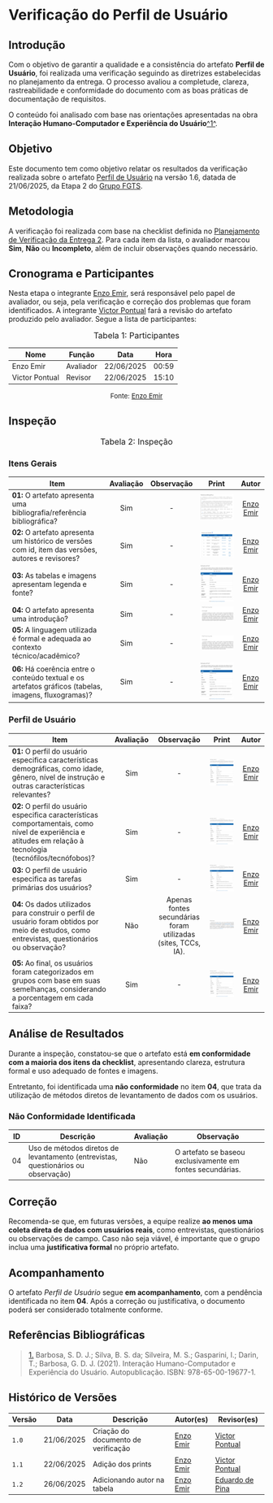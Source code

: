 # Verificação do Perfil de Usuário

## Introdução

Com o objetivo de garantir a qualidade e a consistência do artefato **Perfil de Usuário**, foi realizada uma verificação seguindo as diretrizes estabelecidas no planejamento da entrega. O processo avaliou a completude, clareza, rastreabilidade e conformidade do documento com as boas práticas de documentação de requisitos.

O conteúdo foi analisado com base nas orientações apresentadas na obra **Interação Humano-Computador e Experiência do Usuário**</i><a id="anchor_1" href="#REF1">^1^</a>.

## Objetivo

Este documento tem como objetivo relatar os resultados da verificação realizada sobre o artefato [Perfil de Usuário](https://eduardodpms.github.io/REQ-FGTS/Elicitacao/Perfil-de-Usuario/) na versão 1.6, datada de 21/06/2025, da Etapa 2 do [Grupo FGTS](https://github.com/eduardodpms/REQ-FGTS).

## Metodologia

A verificação foi realizada com base na checklist definida no [Planejamento de Verificação da Entrega 2](https://eduardodpms.github.io/REQ-FGTS/Verificacao/Grupo/Entrega-2/planejamento-verificacao-entrega-2/). Para cada item da lista, o avaliador marcou **Sim**, **Não** ou **Incompleto**, além de incluir observações quando necessário.

## Cronograma e Participantes

Nesta etapa o integrante [Enzo Emir](https://github.com/EnzoEmir), será responsável pelo papel de avaliador, ou seja, pela verificação e correção dos problemas que foram identificados. A integrante [Victor Pontual](https://github.com/) fará a revisão do artefato produzido pelo avaliador. Segue a lista de participantes:

<font size="3"><p style="text-align: center">Tabela 1: Participantes</p></font>

<div align="center">

<table>
  <thead>
    <tr>
      <th>Nome</th>
      <th>Função</th>
      <th>Data</th>
      <th>Hora</th>
    </tr>
  </thead>
  <tbody>
    <tr>
      <td> Enzo Emir </td>
      <td> Avaliador </td>
      <td> 22/06/2025 </td>
      <td> 00:59 </td>
    </tr>
    <tr>
      <td> Victor Pontual </td>
      <td> Revisor </td>
      <td> 22/06/2025 </td>
      <td> 15:10 </td>
    </tr>
  </tbody>
</table>

</div>

<font size="2"><p style="text-align: center">Fonte: [Enzo Emir](https://github.com/EnzoEmir)</p></font>

## Inspeção

<font size="3"><p style="text-align: center">Tabela 2: Inspeção</p></font>

### Itens Gerais

| Item | Avaliação | Observação | Print | Autor |
| ----- | :---: | :---: | :---: | :---: |
| **01:** O artefato apresenta uma bibliografia/referência bibliográfica? | Sim | - | ![Ref](https://github.com/eduardodpms/REQ-FGTS/blob/main/docs/assets/Verificacao/ref_perf.png?raw=true) | [Enzo Emir](https://github.com/EnzoEmir)
| **02:** O artefato apresenta um histórico de versões com id, item das versões, autores e revisores? | Sim | - | ![Hist](https://github.com/eduardodpms/REQ-FGTS/blob/main/docs/assets/Verificacao/hist_perf.png?raw=true) | [Enzo Emir](https://github.com/EnzoEmir)
| **03:** As tabelas e imagens apresentam legenda e fonte? | Sim | - | ![Fonte](https://github.com/eduardodpms/REQ-FGTS/blob/main/docs/assets/Verificacao/fonte_perf.png?raw=true) | [Enzo Emir](https://github.com/EnzoEmir)
| **04:** O artefato apresenta uma introdução? | Sim | - | ![Intro](https://github.com/eduardodpms/REQ-FGTS/blob/main/docs/assets/Verificacao/intro_perf.png?raw=true) | [Enzo Emir](https://github.com/EnzoEmir)
| **05:** A linguagem utilizada é formal e adequada ao contexto técnico/acadêmico? | Sim | - | ![Formal](https://github.com/eduardodpms/REQ-FGTS/blob/main/docs/assets/Verificacao/intro_perf.png?raw=true) | [Enzo Emir](https://github.com/EnzoEmir)
| **06:** Há coerência entre o conteúdo textual e os artefatos gráficos (tabelas, imagens, fluxogramas)? | Sim | - | ![Coerencia](https://github.com/eduardodpms/REQ-FGTS/blob/main/docs/assets/Verificacao/fonte_perf.png?raw=true) | [Enzo Emir](https://github.com/EnzoEmir)



### Perfil de Usuário

| Item | Avaliação | Observação | Print | Autor |
| ----- | :---: | :---: | :---: | :---: |
| **01:** O perfil do usuário especifica características demográficas, como idade, gênero, nível de instrução e outras características relevantes? | Sim | - | ![Perf_Us](https://github.com/eduardodpms/REQ-FGTS/blob/main/docs/assets/Verificacao/perf_us.png?raw=true) | [Enzo Emir](https://github.com/EnzoEmir)
| **02:** O perfil do usuário especifica características comportamentais, como nível de experiência e atitudes em relação à tecnologia (tecnófilos/tecnófobos)? | Sim | - | ![Perf_Us](https://github.com/eduardodpms/REQ-FGTS/blob/main/docs/assets/Verificacao/perf_us.png?raw=true) | [Enzo Emir](https://github.com/EnzoEmir)
| **03:** O perfil de usuário especifica as tarefas primárias dos usuários? | Sim | - | ![Perf_Us](https://github.com/eduardodpms/REQ-FGTS/blob/main/docs/assets/Verificacao/perf_us.png?raw=true) | [Enzo Emir](https://github.com/EnzoEmir)
| **04:** Os dados utilizados para construir o perfil de usuário foram obtidos por meio de estudos, como entrevistas, questionários ou observação? | Não | Apenas fontes secundárias foram utilizadas (sites, TCCs, IA). | ![Metodo_Per](https://github.com/eduardodpms/REQ-FGTS/blob/main/docs/assets/Verificacao/metodo_per.png?raw=true) | [Enzo Emir](https://github.com/EnzoEmir)
| **05:** Ao final, os usuários foram categorizados em grupos com base em suas semelhanças, considerando a porcentagem em cada faixa? | Sim | - | ![Perf_Us](https://github.com/eduardodpms/REQ-FGTS/blob/main/docs/assets/Verificacao/perf_us.png?raw=true) | [Enzo Emir](https://github.com/EnzoEmir)



## Análise de Resultados

Durante a inspeção, constatou-se que o artefato está **em conformidade com a maioria dos itens da checklist**, apresentando clareza, estrutura formal e uso adequado de fontes e imagens.

Entretanto, foi identificada uma **não conformidade** no item **04**, que trata da utilização de métodos diretos de levantamento de dados com os usuários.

### Não Conformidade Identificada

| ID | Descrição | Avaliação | Observação |
|---|---|---|---|
| 04 | Uso de métodos diretos de levantamento (entrevistas, questionários ou observação) | Não | O artefato se baseou exclusivamente em fontes secundárias. |

## Correção

Recomenda-se que, em futuras versões, a equipe realize **ao menos uma coleta direta de dados com usuários reais**, como entrevistas, questionários ou observações de campo. Caso não seja viável, é importante que o grupo inclua uma **justificativa formal** no próprio artefato.

## Acompanhamento

O artefato *Perfil de Usuário* segue **em acompanhamento**, com a pendência identificada no item **04**. Após a correção ou justificativa, o documento poderá ser considerado totalmente conforme.

## Referências Bibliográficas

> <a id="REF1" href="#anchor_1">1.</a> Barbosa, S. D. J.; Silva, B. S. da; Silveira, M. S.; Gasparini, I.; Darin, T.; Barbosa, G. D. J. (2021). Interação Humano-Computador e Experiência do Usuário. Autopublicação. ISBN: 978-65-00-19677-1.

## Histórico de Versões

| Versão | Data | Descrição | Autor(es) | Revisor(es) |
|----|----|----|----|----|
| `1.0` | 21/06/2025 | Criação do documento de verificação | [Enzo Emir](https://github.com/EnzoEmir) | [Victor Pontual](https://github.com/) |
| `1.1` | 22/06/2025 | Adição dos prints | [Enzo Emir](https://github.com/EnzoEmir) | [Victor Pontual](https://github.com/) |
| `1.2` | 26/06/2025 | Adicionando autor na tabela | [Enzo Emir](https://github.com/EnzoEmir) | [Eduardo de Pina](https://github.com/eduardodpms) |
